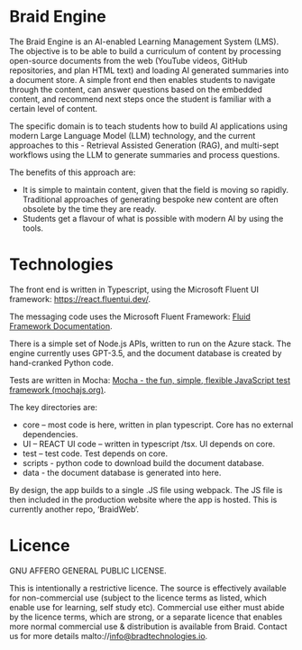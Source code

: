 # Braid Engine
The Braid Engine is an AI-enabled Learning Management System (LMS). The objective is to be able to build a curriculum of content by processing open-source documents from the web (YouTube videos, GitHub repositories, and plan HTML text) and loading AI generated summaries into a document store. A simple front end then enables students to navigate through the content, can answer questions based on the embedded content, and recommend next steps once the student is familiar with a certain level of content. 

The specific domain is to teach students how to build AI applications using modern Large Language Model (LLM) technology, and the current approaches to this - Retrieval Assisted Generation (RAG), and multi-sept workflows using the LLM to generate summaries and process questions.

The benefits of this approach are:
- It is simple to maintain content, given that the field is moving so rapidly. Traditional approaches of generating bespoke new content are often obsolete by the time they are ready. 
- Students get a flavour of what is possible with modern AI by using the tools. 

# Technologies
The front end is written in Typescript, using the Microsoft Fluent UI framework: https://react.fluentui.dev/.

The messaging code uses the Microsoft Fluent Framework: [Fluid Framework Documentation](https://fluidframework.com/docs/).

There is a simple set of Node.js APIs, written to run on the Azure stack. The engine currently uses GPT-3.5, and the document database is created by hand-cranked Python code. 

Tests are written in Mocha: [Mocha - the fun, simple, flexible JavaScript test framework (mochajs.org)](https://mochajs.org/).

The key directories are:
-	core – most code is here, written in plan typescript. Core has no external dependencies. 
-	UI – REACT UI code – written in typescript /tsx.  UI depends on core. 
-	test – test code.  Test depends on core. 
-   scripts - python code to download  build the document database. 
-   data - the document database is generated into here. 

By design, the app builds to a single .JS file using webpack. The JS file is then included in the production website where the app is hosted. This is currently another repo, ‘BraidWeb’. 

# Licence
GNU AFFERO GENERAL PUBLIC LICENSE.

This is intentionally a restrictive licence. The source is effectively available for non-commercial use (subject to the licence terms as listed, which enable use for learning, self study etc). Commercial use either must abide by the licence terms, which are strong, or a separate licence that enables more normal commercial use & distribution is available from Braid. Contact us for more details malto://info@bradtechnologies.io. 

